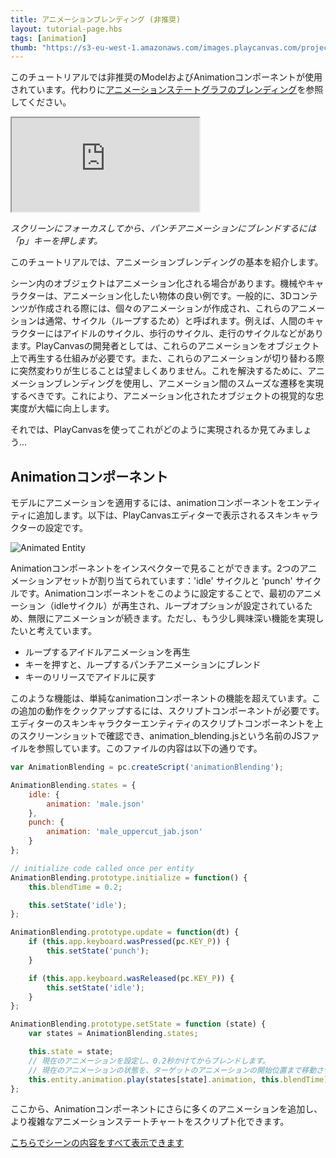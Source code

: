 ```yaml
---
title: アニメーションブレンディング (非推奨)
layout: tutorial-page.hbs
tags: [animation]
thumb: "https://s3-eu-west-1.amazonaws.com/images.playcanvas.com/projects/12/405874/A8B1FE-image-75.jpg"
---
```


このチュートリアルでは非推奨のModelおよびAnimationコンポーネントが使用されています。代わりに<a href="/tutorials/anim-blending/">アニメーションステートグラフのブレンディング</a>を参照してください。

<iframe loading="lazy" src="https://playcanv.as/p/HI8kniOx/" title="Animation Blending"></iframe>

*スクリーンにフォーカスしてから、パンチアニメーションにブレンドするには「p」キーを押します。*

このチュートリアルでは、アニメーションブレンディングの基本を紹介します。

シーン内のオブジェクトはアニメーション化される場合があります。機械やキャラクターは、アニメーション化したい物体の良い例です。一般的に、3Dコンテンツが作成される際には、個々のアニメーションが作成され、これらのアニメーションは通常、サイクル（ループするため）と呼ばれます。例えば、人間のキャラクターにはアイドルのサイクル、歩行のサイクル、走行のサイクルなどがあります。PlayCanvasの開発者としては、これらのアニメーションをオブジェクト上で再生する仕組みが必要です。また、これらのアニメーションが切り替わる際に突然変わりが生じることは望ましくありません。これを解決するために、アニメーションブレンディングを使用し、アニメーション間のスムーズな遷移を実現するべきです。これにより、アニメーション化されたオブジェクトの視覚的な忠実度が大幅に向上します。

それでは、PlayCanvasを使ってこれがどのように実現されるか見てみましょう...

## Animationコンポーネント

モデルにアニメーションを適用するには、animationコンポーネントをエンティティに追加します。以下は、PlayCanvasエディターで表示されるスキンキャラクターの設定です。

![Animated Entity][1]

Animationコンポーネントをインスペクターで見ることができます。2つのアニメーションアセットが割り当てられています：'idle' サイクルと 'punch' サイクルです。Animationコンポーネントをこのように設定することで、最初のアニメーション（idleサイクル）が再生され、ループオプションが設定されているため、無限にアニメーションが続きます。ただし、もう少し興味深い機能を実現したいと考えています。

* ループするアイドルアニメーションを再生
* キーを押すと、ループするパンチアニメーションにブレンド
* キーのリリースでアイドルに戻す

このような機能は、単純なanimationコンポーネントの機能を超えています。この追加の動作をクックアップするには、スクリプトコンポーネントが必要です。エディターのスキンキャラクターエンティティのスクリプトコンポーネントを上のスクリーンショットで確認でき、animation_blending.jsという名前のJSファイルを参照しています。このファイルの内容は以下の通りです。

```javascript
var AnimationBlending = pc.createScript('animationBlending');

AnimationBlending.states = {
    idle: {
        animation: 'male.json'
    },
    punch: {
        animation: 'male_uppercut_jab.json'
    }
};

// initialize code called once per entity
AnimationBlending.prototype.initialize = function() {
    this.blendTime = 0.2;

    this.setState('idle');
};

AnimationBlending.prototype.update = function(dt) {
    if (this.app.keyboard.wasPressed(pc.KEY_P)) {
        this.setState('punch');
    }

    if (this.app.keyboard.wasReleased(pc.KEY_P)) {
        this.setState('idle');
    }
};

AnimationBlending.prototype.setState = function (state) {
    var states = AnimationBlending.states;

    this.state = state;
    // 現在のアニメーションを設定し、0.2秒かけてからブレンドします。
    // 現在のアニメーションの状態を、ターゲットのアニメーションの開始位置まで移動させる。
    this.entity.animation.play(states[state].animation, this.blendTime);
};
```

ここから、Animationコンポーネントにさらに多くのアニメーションを追加し、より複雑なアニメーションステートチャートをスクリプト化できます。

[こちらでシーンの内容をすべて表示できます][2]

[1]: /images/tutorials/animation_blending.jpg
[2]: https://playcanvas.com/editor/scene/440156
